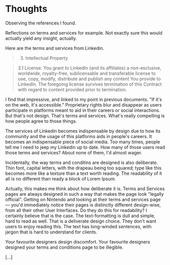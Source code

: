 # Thoughts

Observing the references I found. 

Reflections on terms and services for example. Not exactly sure this would actually yield any insight, actually.

Here are the terms and services from Linkedin.

> 3. Intellectual Property

> 3.1    License. You grant to LinkedIn (and its affiliates) a non-exclusive, worldwide, royalty-free, sublicensable and transferable license to use, copy, modify, distribute and publish any content You provide to LinkedIn. The foregoing license survives termination of this Contract with regard to content provided prior to termination. 

I find that impressive, and linked to my point in previous documents.
"If it's on the web, it's accessible." Proprietary rights blur and disappear as users participate in platforms meant to aid in their careers or social interactions. 
But that's not design. That's terms and services. What's really compelling is how people agree to those things.

The services of Linkedin becomes indispensable by design due to how its community and the usage of this platforms aids in people's careers. It becomes an indispensable piece of social media. Too many times, people tell me I need to jeep my Linkedin up to date. How many of those users read those terms and services? About none of them, I'd almost wager.

Incidentally, the way terms and conditins are designed is also deliberate. Thin font, capital letters, with the drapeau being too squared; type like this becomes more like a texture than a text worth reading. 
The readability of it all is no different than ready a block of Lorem Ipsum. 

Actually, this makes me think about how deliberate it is.
Terms and Services pages are always designed in such a way that makes the page look "legally official". Getting on Nintendo and looking at their terms and services page — you'd immediately notice their pages is distinctly different design-wise, from all their other User Interfaces. Do they do this for readability? I certainly believe that is the case. The text-formatting is dull and simple, hard to read as well. That is a deliverate design choice. They don't want users to enjoy reading this. The text has long-winded sentences, with jargon that is hard to understand for clients. 

Your favourite designers design discomfort. 
Your favourite designers designed your terms and conditions page to be illegible.

[...]

